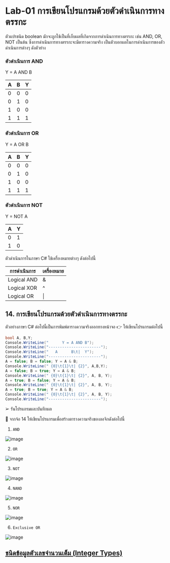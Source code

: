 # Lab-01 การเขียนโปรแกรมด้วยตัวดำเนินการทางตรรกะ

ตัวแปรชนิด boolean มักจะถูกใช้เป็นที่เก็บผลที่เกิดจากการดำเนินการทางตรรกะ เช่น AND, OR, NOT เป็นต้น ซึ่งการดำเนินการทางตรรกะจะมีตารางความจริง เป็นตัวบอกผลในการดำเนินการของตัวดำเนินการต่างๆ ดังตัวย่าง

### ตัวดำเนินการ AND

Y = A AND B

| A | B | Y |
|---|---|---|
| 0 | 0 | 0 |
| 0 | 1 | 0 |
| 1 | 0 | 0 |
| 1 | 1 | 1 |

### ตัวดำเนินการ OR

Y = A OR B

| A | B | Y |
|---|---|---|
| 0 | 0 | 0 |
| 0 | 1 | 0 |
| 1 | 0 | 0 |
| 1 | 1 | 1 |

### ตัวดำเนินการ NOT

Y = NOT A

| A | Y |
|--|--|
| 0 | 1 |
| 1 | 0 |

ตัวดำเนินการในภาษา C#
ใช้เครื่องหมายต่างๆ ดังต่อไปนี้

| การดำเนินการ | เครื่องหมาย |
|------------|-----------|
| Logical AND | & |
| Logical XOR | ^ |
| Logical OR | \| |

## 14. การเขียนโปรแกรมด้วยตัวดำเนินการทางตรรกะ

ตัวอย่างภาษา C# ต่อไปนี้เป็นการพิมพ์ตารางความจริงออกทางหน้าจอ
👉 ให้เขียนโปรแกรมต่อไปนี้

```csharp
bool A, B,Y;
Console.WriteLine("      Y = A AND B");
Console.WriteLine("-----------------------");
Console.WriteLine("   A      B\t|  Y");
Console.WriteLine("-----------------------");
A = false; B = false; Y = A & B;
Console.WriteLine(" {0}\t{1}\t| {2}", A,B,Y);
A = false; B = true; Y = A & B;
Console.WriteLine(" {0}\t{1}\t| {2}", A, B, Y);
A = true; B = false; Y = A & B;
Console.WriteLine(" {0}\t{1}\t| {2}", A, B, Y);
A = true; B = true; Y = A & B;
Console.WriteLine(" {0}\t{1}\t| {2}", A, B, Y);
Console.WriteLine("-----------------------");
```

➢ รันโปรแกรมและบันทึกผล

 
👷 จากจ้อ 14 ให้เขียนโปรแกรมเพื่อสร้างตารางความจริงของลอจิกดังต่อไปนี้

1. `AND`

![image](https://github.com/likunzz/03376836-OOP-2566-Lab-01/assets/144196696/376ea54c-6981-4119-813d-15fe8241e4d1)

2. `OR`

![image](https://github.com/likunzz/03376836-OOP-2566-Lab-01/assets/144196696/a76ceb86-8e4c-4edd-9ed4-77bfc94ff734)

3. `NOT`

![image](https://github.com/likunzz/03376836-OOP-2566-Lab-01/assets/144196696/25858227-c07d-4e8d-861d-4719d3e78030)

4. `NAND`

![image](https://github.com/likunzz/03376836-OOP-2566-Lab-01/assets/144196696/a9319986-20ca-4290-8930-b873cb50e97d)

5. `NOR`
   
![image](https://github.com/likunzz/03376836-OOP-2566-Lab-01/assets/144196696/ab98f838-7da0-40be-9f7c-4126a634e8fc)

6. `Exclusive OR`

![image](https://github.com/likunzz/03376836-OOP-2566-Lab-01/assets/144196696/b539607a-548f-46a6-8ded-f7d131ce8c9d)

## [ชนิดข้อมูลตัวเลขจำนวนเต็ม (Integer Types)](./Lab-01-part-15.md)
